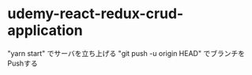 # udemy-react-redux-crud-application

"yarn start" でサーバを立ち上げる
"git push -u origin HEAD" でブランチをPushする